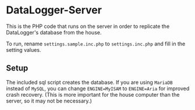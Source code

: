 DataLogger-Server
=================

This is the PHP code that runs on the server in order to replicate the DataLogger's database from the house.

To run, rename `settings.sample.inc.php` to `settings.inc.php` and fill in the setting values.

Setup
-----

The included sql script creates the database.
If you are using `MariaDB` instead of `MySQL`, you can change `ENGINE=MyISAM` to `ENGINE=Aria` for improved crash recovery. (This is more important for the house computer than the server, so it may not be necessary.)